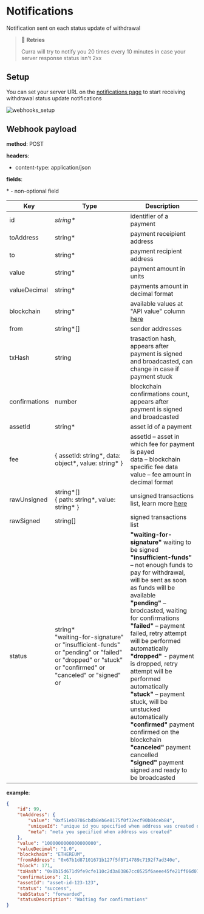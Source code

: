 # Notifications

Notification sent on each status update of withdrawal

> 🔄 **Retries**
>
> Curra will try to notify you 20 times every 10 minutes in case your server response status isn't 2xx

## Setup

You can set your server URL on the <a href="https://app.curra.io/notifications" target="_blank">notifications page</a> to start receiving withdrawal status update notifications

![webhooks_setup](/images/webhooks_setup_withdrawals.png)

## Webhook payload

**method**: POST

**headers**:

-   content-type: application/json

**fields**:

\* - non-optional field

<table>
<thead>
<tr>
<th>Key</th>
<th>Type</th>
<th>Description</th>
</tr>
</thead>
<tbody>

<tr>
<td>id</td>
<td><i>string*</i></td>
<td>identifier of a payment</td>
</tr>
<tr>

<td>toAddress</td>
<td>
string*
</td>
<td>
payment receipient address
</td>
</tr>

<tr>
<td>to</td>
<td>
string*
</td>
<td>
payment recipient address
</td>
</tr>

<tr>
<td>value</td>
<td>
string*
</td>
<td>
payment amount in units
</td>
</tr>

<tr>
<td>valueDecimal</td>
<td>
string*
</td>
<td>
payments amount in decimal format
</td>
</tr>

<tr>
<td>blockchain</td>
<td>
string*
</td>
<td>
available values at "API value" column <a href="/introduction/availability.html">here<a/>
</td>
</tr>

<tr>
<td>from</td>
<td>
string*[]
</td>
<td>
sender addresses
</td>
</tr>

<tr>
<td>txHash</td>
<td>
string
</td>
<td>
trasaction hash, appears after payment is signed and broadcasted, can change in case if payment stuck
</td>
</tr>

<tr>
<td>confirmations</td>
<td>
number
</td>
<td>
blockchain confirmations count, appears after payment is signed and broadcasted
</td>
</tr>

<tr>
<td>assetId</td>
<td>
string*
</td>
<td>
asset id of a payment 
</td>
</tr>

<tr>
<td>fee</td>
<td>
{ assetId: string*, data: object*, value: string* }
</td>
<td>
assetId – asset in which fee for payment is payed<br/>
data – blockchain specific fee data<br/>
value – fee amount in decimal format
</td>
</tr>

<tr>
<td>rawUnsigned</td>
<td>
string*[]<br/>{ path: string*, value: string* }
</td>
<td>
unsigned transactions list, learn more <a href="/features/withdrawals/sign.html" target="_blank">here</a>
</td>
</tr>

<tr>
<td>rawSigned</td>
<td>
string[]
</td>
<td>
signed transactions list
</td>
</tr>

<tr>
<td>status</td>
<td>
string*<br/>
"waiting-for-signature" or
"insufficient-funds" or
"pending" or
"failed" or
"dropped" or
"stuck" or
"confirmed" or
"canceled" or
"signed" or
</td>
<td>
<b>"waiting-for-signature"</b> waiting to be signed<br/>
<b>"insufficient-funds"</b> – not enough funds to pay for withdrawal, will be sent as soon as funds will be available<br/>
<b>"pending"</b> – brodcasted, waiting for confirmations<br/>
<b>"failed"</b> – payment failed, retry attempt will be performed automatically<br/>
<b>"dropped"</b> - payment is dropped, retry attempt will be performed automatically<br/>
<b>"stuck"</b> – payment stuck, will be unstucked automatically<br/>
<b>"confirmed"</b> payment confirmed on the blockchain<br/>
<b>"canceled"</b> payment cancelled<br/>
<b>"signed"</b> payment signed and ready to be broadcasted<br/>
</td>
</tr>

</tbody>
</table>

**example**:

```json
{
    "id": 99,
    "toAddress": {
        "value": "0xf51eb0786cbdb8eb6e8175f0f32ecf90b04ceb84",
        "uniqueId": "unique id you specified when address was created or default one",
        "meta": "meta you specified when address was created"
    },
    "value": "1000000000000000000",
    "valueDecimal": "1.0",
    "blockchain": "ETHEREUM",
    "fromAddress": "0x67b1d87101671b127f5f8714789c7192f7ad340e",
    "block": 171,
    "txHash": "0x0b15d671d9fe9cfe110c2d3a03867cc0525f6aeee45fe21ff66d07e0fd38ef46",
    "confirmations": 21,
    "assetId": "asset-id-123-123",
    "status": "success",
    "subStatus": "forwarded",
    "statusDescription": "Waiting for confirmations"
}
```

